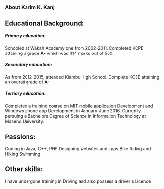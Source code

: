 ### About Karim K. Kanji

## Educational Background:
##### Primary education:
Schooled at Wakah Academy one from 2002-2011. Completed KCPE attaining a grade **A-** which was 414 marks out of 500.
##### Secondary education:
As from 2012-2015, attended Kiambu High School. Complete KCSE attaining an overall grade of **A-**
##### Tertiary education:
Completed a training course on MIT mobile application Development and Windows phone app Development in January-June 2016.
Currently persuing a Bachelors Degree of Science in Information Technology at Maseno University.


## Passions:
Coding in Java, C++, PHP
Designing websites and apps
Bike Riding and Hiking
Swimming

## Other skills:
I have undergone training in Driving and also possess a driver's Licence

